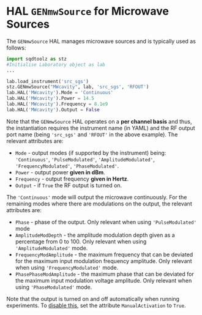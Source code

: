 # HAL `GENmwSource` for Microwave Sources

The `GENmwSource` HAL manages microwave sources and is typically used as follows:

```python
import sqdtoolz as stz
#Initialise Laboratory object as lab
...

lab.load_instrument('src_sgs')
stz.GENmwSource("MWcavity", lab, 'src_sgs', 'RFOUT')
lab.HAL('MWcavity').Mode = 'Continuous'
lab.HAL('MWcavity').Power = 14.5
lab.HAL('MWcavity').Frequency = 8.1e9
lab.HAL('MWcavity').Output = False
```

Note that the `GENmwSource` HAL operates on a **per channel basis** and thus, the instantiation requires the instrument name (in YAML) and the RF output port name (being `'src_sgs'` and `'RFOUT'` in the above example). The relevant attributes are:

- `Mode` - output modes (if supported by the instrument) being: `'Continuous'`, `'PulseModulated'`, `'AmplitudeModulated'`, `'FrequencyModulated'`, `'PhaseModulated'`.
- `Power` - output power **given in dBm**.
- `Frequency` - output frequency **given in Hertz**.
- `Output` - if `True` the RF output is turned on.

The `'Continuous'` mode will output the microwave continuously. For the remaining modes where there are modulations on the output, the relevant attributes are:

- `Phase` - phase of the output. Only relevant when using `'PulseModulated'` mode
- `AmplitudeModDepth` - the amplitude modulation depth given as a percentage from 0 to 100. Only relevant when using `'AmplitudeModulated'` mode.
- `FrequencyModAmplitude` - the maximum frequency that can be deviated for the maximum input modulation frequency amplitude. Only relevant when using `'FrequencyModulated'` mode.
- `PhasePhaseModAmplitude` - the maximum phase that can be deviated for the maximum input modulation voltage amplitude. Only relevant when using `'PhaseModulated'` mode.

Note that the output is turned on and off automatically when running experiments. To [disable this](Exp_Overview.md), set the attribute `ManualActivation` to `True`.
